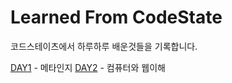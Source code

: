 # Learned From CodeState

코드스테이츠에서 하루하루 배운것들을 기록합니다.

[DAY1](https://github.com/Shaa-code/Today-I-Learned/blob/main/Learned%20From%20CodeStates/DAY1.md) - 메타인지
[DAY2](https://github.com/Shaa-code/Today-I-Learned/blob/main/Learned%20From%20CodeStates/DAY2.md) - 컴퓨터와 웹이해
